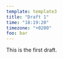 ```yaml
---
template: template3
title: "Draft 1"
time: "18:19:20"
timezone: "+0200"
foo: bar
---
```


This is the first draft.
